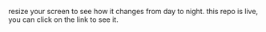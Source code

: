 resize your screen to see how it changes from day to night. this repo is live, you can click on the link to see it.
